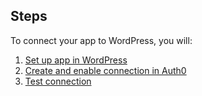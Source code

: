 ## Steps
To connect your app to WordPress, you will:
1. [Set up app in WordPress](#set-up-app-in-wordpress)
2. [Create and enable connection in Auth0](#create-and-enable-connection-in-auth0)
3. [Test connection](#test-connection)
